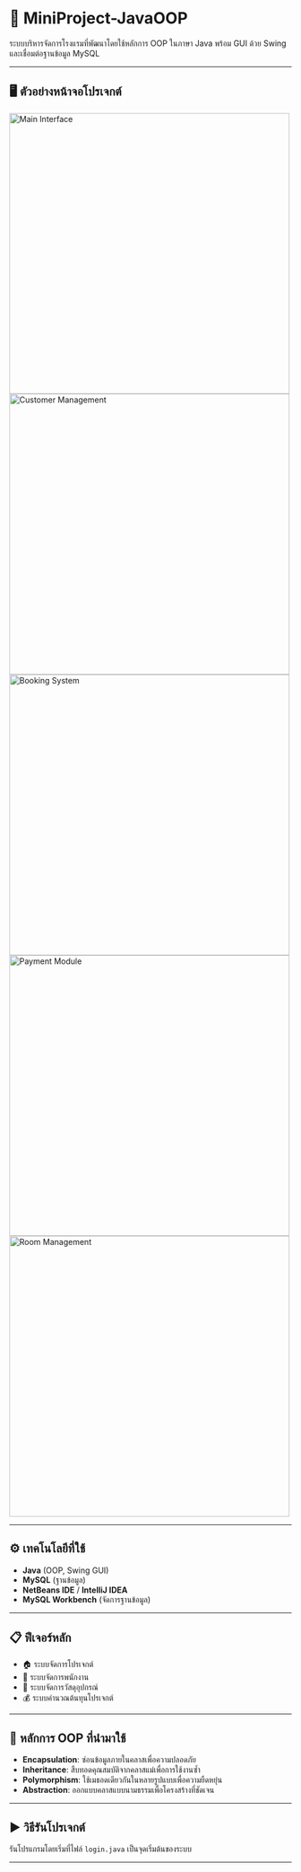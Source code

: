 # 🏨 MiniProject-JavaOOP

ระบบบริหารจัดการโรงแรมที่พัฒนาโดยใช้หลักการ OOP ในภาษา Java พร้อม GUI ด้วย Swing และเชื่อมต่อฐานข้อมูล MySQL

---

## 🖥️ ตัวอย่างหน้าจอโปรเจกต์
<img width="500" alt="Main Interface" src="https://github.com/user-attachments/assets/882057d8-4480-4f00-8c64-8d8277638e2b" />
<img width="500" alt="Customer Management" src="https://github.com/user-attachments/assets/d484134f-9b78-4c8a-8c98-6adccfeb9438" />
<img width="500" alt="Booking System" src="https://github.com/user-attachments/assets/33d9147f-0169-4a17-b43c-39b660d4e953" />
<img width="500" alt="Payment Module" src="https://github.com/user-attachments/assets/d54bc020-6ee6-49ec-9266-5fd48696cf47" />
<img width="500" alt="Room Management" src="https://github.com/user-attachments/assets/f7aba0c1-1b47-4cb7-afe1-b3ae05b4e2f9" />

---

## ⚙️ เทคโนโลยีที่ใช้
- **Java** (OOP, Swing GUI)
- **MySQL** (ฐานข้อมูล)
- **NetBeans IDE** / **IntelliJ IDEA**
- **MySQL Workbench** (จัดการฐานข้อมูล)

---

## 📋 ฟีเจอร์หลัก
- 🏠 ระบบจัดการโปรเจกต์
- 👤 ระบบจัดการพนักงาน
- 📅 ระบบจัดการวัสดุอุปกรณ์
- 💰 ระบบคำนวณต้นทุนโปรเจกต์

---

## 🧠 หลักการ OOP ที่นำมาใช้
- **Encapsulation**: ซ่อนข้อมูลภายในคลาสเพื่อความปลอดภัย
- **Inheritance**: สืบทอดคุณสมบัติจากคลาสแม่เพื่อการใช้งานซ้ำ
- **Polymorphism**: ใช้เมธอดเดียวกันในหลายรูปแบบเพื่อความยืดหยุ่น
- **Abstraction**: ออกแบบคลาสแบบนามธรรมเพื่อโครงสร้างที่ชัดเจน

---

## ▶️ วิธีรันโปรเจกต์
รันโปรแกรมโดยเริ่มที่ไฟล์ `login.java` เป็นจุดเริ่มต้นของระบบ

---
